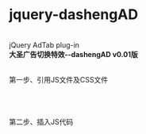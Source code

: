 # jquery-dashengAD
<br />jQuery AdTab plug-in
<br /><b>大圣广告切换特效--dashengAD v0.01版</b>

<br />第一步、引用JS文件及CSS文件
<br /><link rel="stylesheet" type="text/css" href="css/dashengAD.css" />
<br /><script type="text/javascript" src="js/jquery-1.3.2.min.js"></script>
<br /><script type="text/javascript" src="js/jquery.dashengAD.js"></script>

<br />第二步、插入JS代码
<br /><script language="javascript">
<br />$(document).ready(function(){
<br />  $("#ds_box").dashengAD({
<br />    way:	"rollh",//显示方式:show|fade|slide|rollh|rollv 默认值:fade
<br />    speed: "slow",	//显示速度:"fast"|"nomarl"|"slow"|(毫秒数) 默认值:"nomarl"
<br />    loop:true,	//无缝轮滚:true|false 默认值:false
<br />    auto:true,	//自动滚动:true|false 默认值:false
<br />    delay:2	//自滚延时:(秒) 默认值:3
<br />  });
<br />});
<br /></script>
